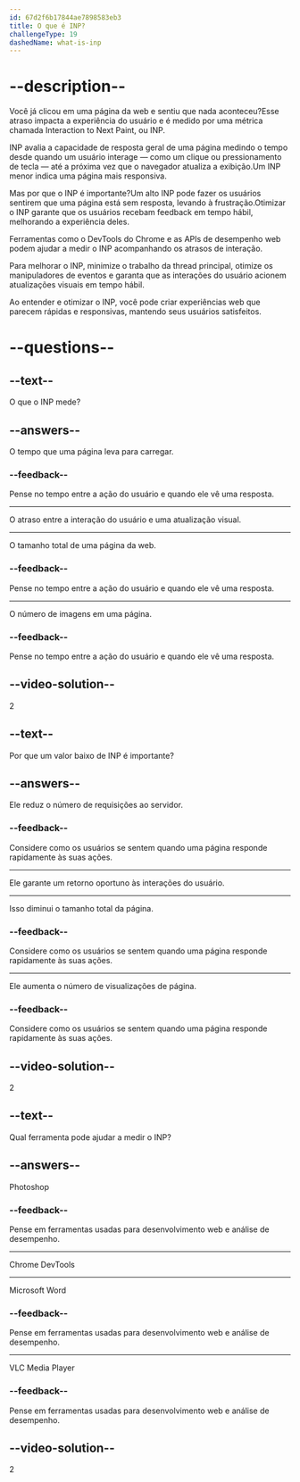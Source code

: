 ```yaml
---
id: 67d2f6b17844ae7898583eb3
title: O que é INP?
challengeType: 19
dashedName: what-is-inp
---
```


# --description--

Você já clicou em uma página da web e sentiu que nada aconteceu?Esse atraso impacta a experiência do usuário e é medido por uma métrica chamada Interaction to Next Paint, ou INP.

INP avalia a capacidade de resposta geral de uma página medindo o tempo desde quando um usuário interage — como um clique ou pressionamento de tecla — até a próxima vez que o navegador atualiza a exibição.Um INP menor indica uma página mais responsiva.

Mas por que o INP é importante?Um alto INP pode fazer os usuários sentirem que uma página está sem resposta, levando à frustração.Otimizar o INP garante que os usuários recebam feedback em tempo hábil, melhorando a experiência deles.

Ferramentas como o DevTools do Chrome e as APIs de desempenho web podem ajudar a medir o INP acompanhando os atrasos de interação.

Para melhorar o INP, minimize o trabalho da thread principal, otimize os manipuladores de eventos e garanta que as interações do usuário acionem atualizações visuais em tempo hábil.

Ao entender e otimizar o INP, você pode criar experiências web que parecem rápidas e responsivas, mantendo seus usuários satisfeitos.

# --questions--

## --text--

O que o INP mede?

## --answers--

O tempo que uma página leva para carregar.

### --feedback--

Pense no tempo entre a ação do usuário e quando ele vê uma resposta.

---

O atraso entre a interação do usuário e uma atualização visual.

---

O tamanho total de uma página da web.

### --feedback--

Pense no tempo entre a ação do usuário e quando ele vê uma resposta.

---

O número de imagens em uma página.

### --feedback--

Pense no tempo entre a ação do usuário e quando ele vê uma resposta.

## --video-solution--

2

## --text--

Por que um valor baixo de INP é importante?

## --answers--

Ele reduz o número de requisições ao servidor.

### --feedback--

Considere como os usuários se sentem quando uma página responde rapidamente às suas ações.

---

Ele garante um retorno oportuno às interações do usuário.

---

Isso diminui o tamanho total da página.

### --feedback--

Considere como os usuários se sentem quando uma página responde rapidamente às suas ações.

---

Ele aumenta o número de visualizações de página.

### --feedback--

Considere como os usuários se sentem quando uma página responde rapidamente às suas ações.

## --video-solution--

2

## --text--

Qual ferramenta pode ajudar a medir o INP?

## --answers--

Photoshop

### --feedback--

Pense em ferramentas usadas para desenvolvimento web e análise de desempenho.

---

Chrome DevTools

---

Microsoft Word

### --feedback--

Pense em ferramentas usadas para desenvolvimento web e análise de desempenho.

---

VLC Media Player

### --feedback--

Pense em ferramentas usadas para desenvolvimento web e análise de desempenho.

## --video-solution--

2
